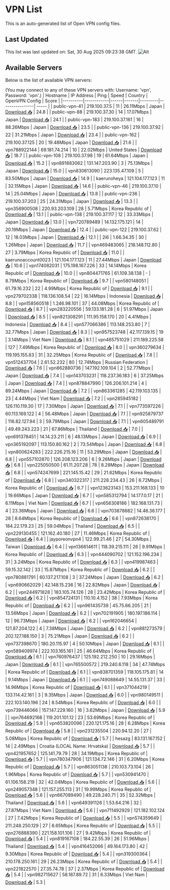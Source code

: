 # VPN List

This is an auto-generated list of Open VPN config files.

## Last Updated

This list was last updated on: Sat, 30 Aug 2025 09:23:38 GMT.
![Alt](https://repobeats.axiom.co/api/embed/186b98318ef1479477931607c1ad7d823f12451f.svg "Repobeats analytics image")

## Available Servers

Below is the list of available VPN servers:

(You may connect to any of these VPN servers with: Username: 'vpn', Password: 'vpn'.)
| Hostname | IP Address | Ping | Speed | Country | OpenVPN Config | Score |
|----------|------------|------|-------|---------|----------------| ----- |
| public-vpn-41 | 219.100.37.5 | 11 | 26.11Mbps | Japan | [Download 📥](./configs/server_0_JP.ovpn) | 24.8 |
| public-vpn-88 | 219.100.37.30 | 14 | 17.07Mbps | Japan | [Download 📥](./configs/server_1_JP.ovpn) | 24.1 |
| public-vpn-183 | 219.100.37.161 | 16 | 88.26Mbps | Japan | [Download 📥](./configs/server_2_JP.ovpn) | 23.5 |
| public-vpn-136 | 219.100.37.92 | 22 | 31.21Mbps | Japan | [Download 📥](./configs/server_3_JP.ovpn) | 23.4 |
| public-vpn-162 | 219.100.37.125 | 20 | 19.48Mbps | Japan | [Download 📥](./configs/server_4_JP.ovpn) | 21.6 |
| vpn788922144 | 69.181.74.214 | 10 | 22.02Mbps | United States | [Download 📥](./configs/server_5_US.ovpn) | 18.7 |
| public-vpn-108 | 219.100.37.98 | 19 | 61.64Mbps | Japan | [Download 📥](./configs/server_6_JP.ovpn) | 15.2 |
| vpn891883062 | 131.147.203.90 | 3 | 75.13Mbps | Japan | [Download 📥](./configs/server_7_JP.ovpn) | 15.0 |
| vpn830613090 | 223.135.47.109 | 5 | 83.50Mbps | Japan | [Download 📥](./configs/server_8_JP.ovpn) | 14.9 |
| kaerunoheya | 121.104.177.123 | 11 | 32.15Mbps | Japan | [Download 📥](./configs/server_9_JP.ovpn) | 14.6 |
| public-vpn-46 | 219.100.37.10 | 14 | 25.04Mbps | Japan | [Download 📥](./configs/server_10_JP.ovpn) | 13.8 |
| public-vpn-236 | 219.100.37.203 | 25 | 24.31Mbps | Japan | [Download 📥](./configs/server_11_JP.ovpn) | 13.3 |
| vpn356900508 | 220.93.203.109 | 28 | 5.71Mbps | Korea Republic of | [Download 📥](./configs/server_12_KR.ovpn) | 13.1 |
| public-vpn-138 | 219.100.37.117 | 12 | 33.33Mbps | Japan | [Download 📥](./configs/server_13_JP.ovpn) | 13.0 |
| vpn720789489 | 14.132.175.121 | 14 | 20.19Mbps | Japan | [Download 📥](./configs/server_14_JP.ovpn) | 12.4 |
| public-vpn-122 | 219.100.37.62 | 12 | 18.03Mbps | Japan | [Download 📥](./configs/server_15_JP.ovpn) | 12.1 |
| 2i6 | 1.66.34.35 | 30 | 1.26Mbps | Japan | [Download 📥](./configs/server_16_JP.ovpn) | 11.7 |
| vpn469483065 | 218.148.112.80 | 27 | 3.79Mbps | Korea Republic of | [Download 📥](./configs/server_17_KR.ovpn) | 11.0 |
| kaerunoaccount0023 | 121.104.177.123 | 11 | 27.44Mbps | Japan | [Download 📥](./configs/server_18_JP.ovpn) | 10.6 |
| vpn174082031 | 175.198.167.226 | 33 | 14.14Mbps | Korea Republic of | [Download 📥](./configs/server_19_KR.ovpn) | 10.0 |
| vpn804471765 | 61.109.38.138 | - | 8.79Mbps | Korea Republic of | [Download 📥](./configs/server_20_KR.ovpn) | 9.7 |
| vpn580148051 | 61.79.16.232 | 22 | 4.99Mbps | Korea Republic of | [Download 📥](./configs/server_21_KR.ovpn) | 9.1 |
| vpn279702338 | 118.136.108.54 | 22 | 16.14Mbps | Indonesia | [Download 📥](./configs/server_22_ID.ovpn) | 8.8 |
| vpn158560518 | 1.246.98.101 | 37 | 44.08Mbps | Korea Republic of | [Download 📥](./configs/server_23_KR.ovpn) | 8.7 |
| vpn283220556 | 59.133.181.28 | 6 | 51.97Mbps | Japan | [Download 📥](./configs/server_24_JP.ovpn) | 8.5 |
| vpn821308291 | 111.95.158.170 | 20 | 4.41Mbps | Indonesia | [Download 📥](./configs/server_25_ID.ovpn) | 8.4 |
| vpn577066386 | 113.148.253.80 | 7 | 32.77Mbps | Japan | [Download 📥](./configs/server_26_JP.ovpn) | 8.3 |
| vpn957523748 | 42.117.139.15 | 19 | 3.14Mbps | Viet Nam | [Download 📥](./configs/server_27_VN.ovpn) | 8.1 |
| vpn465751029 | 211.189.225.58 | 127 | 7.49Mbps | Korea Republic of | [Download 📥](./configs/server_28_KR.ovpn) | 8.0 |
| vpn360279634 | 119.195.155.83 | 31 | 32.25Mbps | Korea Republic of | [Download 📥](./configs/server_29_KR.ovpn) | 7.8 |
| vpn512437704 | 2.61.52.232 | 80 | 12.74Mbps | Russian Federation | [Download 📥](./configs/server_30_RU.ovpn) | 7.6 |
| vpn862880736 | 147.192.109.104 | 2 | 52.77Mbps | Japan | [Download 📥](./configs/server_31_JP.ovpn) | 7.4 |
| vpn143703231 | 118.237.36.183 | 6 | 37.25Mbps | Japan | [Download 📥](./configs/server_32_JP.ovpn) | 7.4 |
| vpn878847990 | 126.206.101.214 | 4 | 89.24Mbps | Japan | [Download 📥](./configs/server_33_JP.ovpn) | 7.2 |
| vpn863361285 | 42.119.103.135 | 23 | 4.44Mbps | Viet Nam | [Download 📥](./configs/server_34_VN.ovpn) | 7.2 |
| vpn285945182 | 126.110.119.30 | 17 | 7.30Mbps | Japan | [Download 📥](./configs/server_35_JP.ovpn) | 7.1 |
| vpn773597226 | 60.113.169.122 | 4 | 56.48Mbps | Japan | [Download 📥](./configs/server_36_JP.ovpn) | 7.1 |
| vpn925879737 | 116.82.127.94 | 3 | 59.79Mbps | Japan | [Download 📥](./configs/server_37_JP.ovpn) | 7.1 |
| vpn605489791 | 49.49.243.223 | 21 | 67.86Mbps | Thailand | [Download 📥](./configs/server_38_TH.ovpn) | 7.0 |
| vpn691378451 | 14.14.23.211 | 6 | 48.13Mbps | Japan | [Download 📥](./configs/server_39_JP.ovpn) | 6.9 |
| vpn365192097 | 113.150.80.162 | 2 | 73.54Mbps | Japan | [Download 📥](./configs/server_40_JP.ovpn) | 6.8 |
| vpn800624283 | 222.226.215.16 | 11 | 53.29Mbps | Japan | [Download 📥](./configs/server_41_JP.ovpn) | 6.8 |
| vpn557102870 | 126.208.123.206 | 6 | 9.26Mbps | Japan | [Download 📥](./configs/server_42_JP.ovpn) | 6.8 |
| vpn225050500 | 61.11.207.28 | 78 | 8.28Mbps | Japan | [Download 📥](./configs/server_43_JP.ovpn) | 6.8 |
| vpn574247699 | 221.145.15.42 | 29 | 21.62Mbps | Korea Republic of | [Download 📥](./configs/server_44_KR.ovpn) | 6.8 |
| vpn340322317 | 211.228.234.43 | 26 | 6.72Mbps | Korea Republic of | [Download 📥](./configs/server_45_KR.ovpn) | 6.7 |
| vpn123623143 | 153.211.168.133 | 10 | 19.66Mbps | Japan | [Download 📥](./configs/server_46_JP.ovpn) | 6.7 |
| vpn585312794 | 14.177.0.17 | 21 | 6.11Mbps | Viet Nam | [Download 📥](./configs/server_47_VN.ovpn) | 6.7 |
| vpn656308186 | 182.168.131.73 | 4 | 23.36Mbps | Japan | [Download 📥](./configs/server_48_JP.ovpn) | 6.6 |
| vpn703878682 | 14.46.36.177 | 28 | 8.64Mbps | Korea Republic of | [Download 📥](./configs/server_49_KR.ovpn) | 6.6 |
| vpn872638170 | 184.22.179.23 | 25 | 59.04Mbps | Thailand | [Download 📥](./configs/server_50_TH.ovpn) | 6.5 |
| vpn229130455 | 121.162.40.180 | 27 | 11.46Mbps | Korea Republic of | [Download 📥](./configs/server_51_KR.ovpn) | 6.4 |
| jayporeonvpn4 | 122.99.21.46 | 27 | 54.30Mbps | Taiwan | [Download 📥](./configs/server_52_TW.ovpn) | 6.4 |
| vpn136614611 | 118.39.215.111 | 26 | 9.91Mbps | Korea Republic of | [Download 📥](./configs/server_53_KR.ovpn) | 6.3 |
| vpn444090702 | 121.152.196.234 | 31 | 3.24Mbps | Korea Republic of | [Download 📥](./configs/server_54_KR.ovpn) | 6.3 |
| vpn419987463 | 59.15.32.142 | 33 | 15.87Mbps | Korea Republic of | [Download 📥](./configs/server_55_KR.ovpn) | 6.2 |
| vpn780881791 | 60.137.217.108 | 3 | 37.24Mbps | Japan | [Download 📥](./configs/server_56_JP.ovpn) | 6.2 |
| vpn690662029 | 42.148.15.236 | 16 | 22.82Mbps | Japan | [Download 📥](./configs/server_57_JP.ovpn) | 6.2 |
| vpn244971828 | 183.105.74.126 | 28 | 23.42Mbps | Korea Republic of | [Download 📥](./configs/server_58_KR.ovpn) | 6.2 |
| vpn854724131 | 110.10.4.152 | 38 | 7.93Mbps | Korea Republic of | [Download 📥](./configs/server_59_KR.ovpn) | 6.2 |
| vpn961435739 | 45.75.66.205 | 21 | 13.56Mbps | Japan | [Download 📥](./configs/server_60_JP.ovpn) | 6.2 |
| vpn702191905 | 180.197.186.114 | 12 | 96.73Mbps | Japan | [Download 📥](./configs/server_61_JP.ovpn) | 6.2 |
| vpn162046654 | 121.87.204.122 | 4 | 7.38Mbps | Japan | [Download 📥](./configs/server_62_JP.ovpn) | 6.2 |
| vpn881273579 | 202.127.188.150 | 3 | 75.21Mbps | Japan | [Download 📥](./configs/server_63_JP.ovpn) | 6.2 |
| vpn737398670 | 180.20.115.97 | 4 | 50.10Mbps | Japan | [Download 📥](./configs/server_64_JP.ovpn) | 6.1 |
| vpn589409974 | 222.103.165.161 | 25 | 46.64Mbps | Korea Republic of | [Download 📥](./configs/server_65_KR.ovpn) | 6.1 |
| vpn760976437 | 125.192.212.250 | 10 | 29.16Mbps | Japan | [Download 📥](./configs/server_66_JP.ovpn) | 6.1 |
| vpn765500572 | 219.240.6.118 | 34 | 47.74Mbps | Korea Republic of | [Download 📥](./configs/server_67_KR.ovpn) | 6.1 |
| vpn838701359 | 118.105.175.81 | 14 | 9.14Mbps | Japan | [Download 📥](./configs/server_68_JP.ovpn) | 6.1 |
| vpn749088649 | 14.55.131.37 | 33 | 14.96Mbps | Korea Republic of | [Download 📥](./configs/server_69_KR.ovpn) | 6.1 |
| vpn371044219 | 133.114.42.161 | 3 | 9.35Mbps | Japan | [Download 📥](./configs/server_70_JP.ovpn) | 6.0 |
| vpn980149511 | 222.103.140.196 | 24 | 8.54Mbps | Korea Republic of | [Download 📥](./configs/server_71_KR.ovpn) | 6.0 |
| vpn739446066 | 157.147.229.160 | 16 | 3.62Mbps | Japan | [Download 📥](./configs/server_72_JP.ovpn) | 5.9 |
| vpn764692168 | 119.201.101.12 | 23 | 53.69Mbps | Korea Republic of | [Download 📥](./configs/server_73_KR.ovpn) | 5.9 |
| vpn653820096 | 220.121.175.16 | 28 | 6.28Mbps | Korea Republic of | [Download 📥](./configs/server_74_KR.ovpn) | 5.8 |
| vpn231235504 | 220.94.12.20 | 27 | 5.08Mbps | Korea Republic of | [Download 📥](./configs/server_75_KR.ovpn) | 5.7 |
| hesazg | 83.131.167.152 | 14 | 2.49Mbps | Croatia (LOCAL Name: Hrvatska) | [Download 📥](./configs/server_76_HR.ovpn) | 5.7 |
| vpn421957652 | 125.141.79.79 | 28 | 34.19Mbps | Korea Republic of | [Download 📥](./configs/server_77_KR.ovpn) | 5.7 |
| vpn780347906 | 121.134.72.146 | 31 | 6.20Mbps | Korea Republic of | [Download 📥](./configs/server_78_KR.ovpn) | 5.7 |
| vpn863051138 | 210.103.73.104 | 26 | 1.96Mbps | Korea Republic of | [Download 📥](./configs/server_79_KR.ovpn) | 5.7 |
| vpn530941470 | 61.106.158.219 | 32 | 42.04Mbps | Korea Republic of | [Download 📥](./configs/server_80_KR.ovpn) | 5.6 |
| vpn249057348 | 121.157.255.113 | 31 | 19.99Mbps | Korea Republic of | [Download 📥](./configs/server_81_KR.ovpn) | 5.6 |
| vpn667089490 | 49.228.240.71 | 35 | 52.32Mbps | Thailand | [Download 📥](./configs/server_82_TH.ovpn) | 5.6 |
| vpn649391126 | 1.53.64.216 | 32 | 27.87Mbps | Viet Nam | [Download 📥](./configs/server_83_VN.ovpn) | 5.6 |
| vpn711492929 | 121.182.102.124 | 27 | 7.42Mbps | Korea Republic of | [Download 📥](./configs/server_84_KR.ovpn) | 5.5 |
| vpn574359649 | 211.248.250.129 | 27 | 6.65Mbps | Korea Republic of | [Download 📥](./configs/server_85_KR.ovpn) | 5.5 |
| vpn276888390 | 221.158.101.106 | 27 | 9.42Mbps | Korea Republic of | [Download 📥](./configs/server_86_KR.ovpn) | 5.4 |
| vpn819167108 | 184.22.55.39 | 26 | 51.96Mbps | Thailand | [Download 📥](./configs/server_87_TH.ovpn) | 5.4 |
| vpn416452066 | 49.164.173.80 | 42 | 9.30Mbps | Korea Republic of | [Download 📥](./configs/server_88_KR.ovpn) | 5.4 |
| vpn319300364 | 210.178.250.161 | 29 | 26.23Mbps | Korea Republic of | [Download 📥](./configs/server_89_KR.ovpn) | 5.4 |
| vpn221822570 | 27.35.74.78 | 37 | 2.37Mbps | Korea Republic of | [Download 📥](./configs/server_90_KR.ovpn) | 5.4 |
| vpn982715627 | 58.187.89.72 | 31 | 6.33Mbps | Viet Nam | [Download 📥](./configs/server_91_VN.ovpn) | 5.3 |
